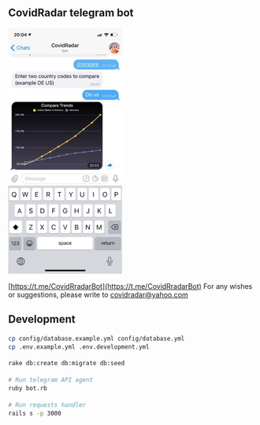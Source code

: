 ## CovidRadar telegram bot

![CovidRadarBot comparison chart](/ART/screenshot.jpg)

[https://t.me/CovidRradarBot](https://t.me/CovidRradarBot) For any wishes or suggestions, please write to [covidradar@yahoo.com](mailto:covidradar@yahoo.com)

## Development

```bash
cp config/database.example.yml config/database.yml
cp .env.example.yml .env.development.yml

rake db:create db:migrate db:seed

# Run telegram API agent
ruby bot.rb

# Run requests handler
rails s -p 3000
```
